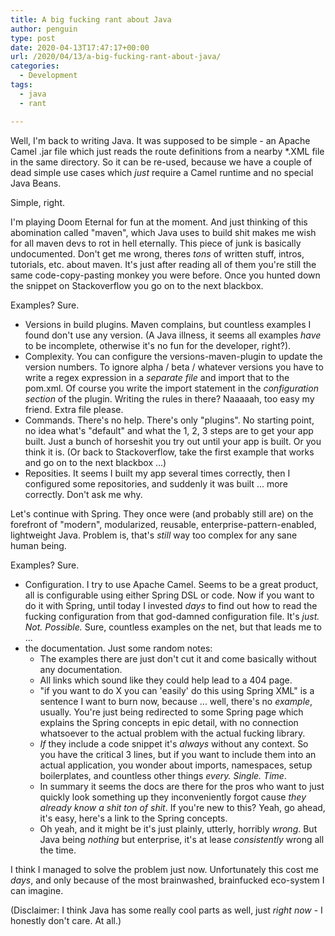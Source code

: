 ```yaml
---
title: A big fucking rant about Java
author: penguin
type: post
date: 2020-04-13T17:47:17+00:00
url: /2020/04/13/a-big-fucking-rant-about-java/
categories:
  - Development
tags:
  - java
  - rant

---
```

Well, I'm back to writing Java. It was supposed to be simple - an Apache Camel .jar file which just reads the route definitions from a nearby *.XML file in the same directory. So it can be re-used, because we have a couple of dead simple use cases which _just_ require a Camel runtime and no special Java Beans.

Simple, right.

I'm playing Doom Eternal for fun at the moment. And just thinking of this abomination called "maven", which Java uses to build shit makes me wish for all maven devs to rot in hell eternally. This piece of junk is basically undocumented. Don't get me wrong, theres _tons_ of written stuff, intros, tutorials, etc. about maven. It's just after reading all of them you're still the same code-copy-pasting monkey you were before. Once you hunted down the snippet on Stackoverflow you go on to the next blackbox.

Examples? Sure.

  * Versions in build plugins. Maven complains, but countless examples I found don't use any version. (A Java illness, it seems all examples _have_ to be incomplete, otherwise it's no fun for the developer, right?).
  * Complexity. You can configure the versions-maven-plugin to update the version numbers. To ignore alpha / beta / whatever versions you have to write a regex expression in a _separate file_ and import that to the pom.xml. Of course you write the import statement in the _configuration section_ of the plugin. Writing the rules in there? Naaaaah, too easy my friend. Extra file please.
  * Commands. There's no help. There's only "plugins". No starting point, no idea what's "default" and what the 1, 2, 3 steps are to get your app built. Just a bunch of horseshit you try out until your app is built. Or you think it is. (Or back to Stackoverflow, take the first example that works and go on to the next blackbox ...)
  * Reposities. It seems I built my app several times correctly, then I configured some repositories, and suddenly it was built ... more correctly. Don't ask me why.

Let's continue with Spring. They once were (and probably still are) on the forefront of "modern", modularized, reusable, enterprise-pattern-enabled, lightweight Java. Problem is, that's _still_ way too complex for any sane human being.

Examples? Sure.

  * Configuration. I try to use Apache Camel. Seems to be a great product, all is configurable using either Spring DSL or code. Now if you want to do it with Spring, until today I invested _days_ to find out how to read the fucking configuration from that god-damned configuration file. It's _just. Not. Possible._ Sure, countless examples on the net, but that leads me to ...
  * the documentation. Just some random notes: 
      * The examples there are just don't cut it and come basically without any documentation.
      * All links which sound like they could help lead to a 404 page.
      * "if you want to do X you can 'easily' do this using Spring XML" is a sentence I want to burn now, because ... well, there's no _example_, usually. You're just being redirected to some Spring page which explains the Spring concepts in epic detail, with no connection whatsoever to the actual problem with the actual fucking library.
      * _If_ they include a code snippet it's _always_ without any context. So you have the critical 3 lines, but if you want to include them into an actual application, you wonder about imports, namespaces, setup boilerplates, and countless other things _every. Single. Time_.
      * In summary it seems the docs are there for the pros who want to just quickly look something up they inconveniently forgot cause _they already know a shit ton of shit_. If you're new to this? Yeah, go ahead, it's easy, here's a link to the Spring concepts.
      * Oh yeah, and it might be it's just plainly, utterly, horribly _wrong_. But Java being _nothing_ but enterprise, it's at lease _consistently_ wrong all the time.

I think I managed to solve the problem just now. Unfortunately this cost me _days_, and only because of the most brainwashed, brainfucked eco-system I can imagine.

(Disclaimer: I think Java has some really cool parts as well, just _right now_ - I honestly don't care. At all.)